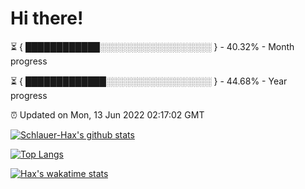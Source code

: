 # Hi there!

⏳ { ████████████░░░░░░░░░░░░░░░░░░ } - 40.32% - Month progress

⏳ { █████████████░░░░░░░░░░░░░░░░░ } - 44.68% - Year progress

⏰ Updated on Mon, 13 Jun 2022 02:17:02 GMT


[![Schlauer-Hax's github stats](https://github-readme-stats.vercel.app/api?username=Schlauer-Hax&show_icons=true&theme=dark&count_private=true)](https://github.com/Schlauer-Hax)


[![Top Langs](https://github-readme-stats.vercel.app/api/top-langs/?username=Schlauer-Hax&layout=compact&theme=dark)](https://github.com/Schlauer-Hax?tab=repositories)


[![Hax's wakatime stats](https://github-readme-stats.vercel.app/api/wakatime?username=Hax&theme=dark)](https://wakatime.com/@Hax)

